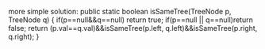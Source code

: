 more simple solution:
public static boolean isSameTree(TreeNode p, TreeNode q) {
    if(p==null&&q==null) return true;
    if(p==null || q==null)return false;
    return (p.val==q.val)&&isSameTree(p.left, q.left)&&isSameTree(p.right, q.right);
}